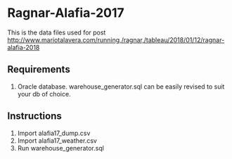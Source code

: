 # Ragnar-Alafia-2017
This is the data files used for post http://www.mariotalavera.com/running,/ragnar,/tableau/2018/01/12/ragnar-alafia-2018

## Requirements
1. Oracle database.  warehouse_generator.sql can be easily revised to suit your db of choice.

## Instructions
1. Import alafia17_dump.csv 
2. Import alafia17_weather.csv
3. Run warehouse_generator.sql
